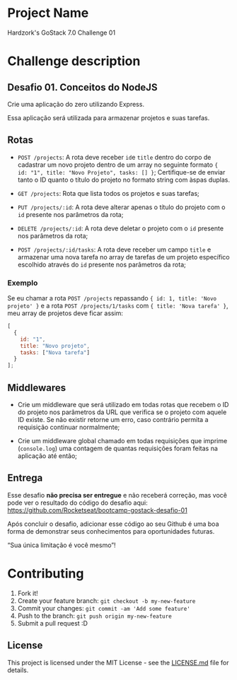# Project Name

Hardzork's GoStack 7.0 Challenge 01

# Challenge description

## Desafio 01. Conceitos do NodeJS

Crie uma aplicação do zero utilizando Express.

Essa aplicação será utilizada para armazenar projetos e suas tarefas.

## Rotas

- `POST /projects`: A rota deve receber `id`e `title` dentro do corpo de cadastrar um novo projeto dentro de um array no seguinte formato `{ id: "1", title: "Novo Projeto", tasks: [] }`; Certifique-se de enviar tanto o ID quanto o título do projeto no formato string com àspas duplas.

- `GET /projects`: Rota que lista todos os projetos e suas tarefas;

- `PUT /projects/:id`: A rota deve alterar apenas o título do projeto com o `id` presente nos parâmetros da rota;

- `DELETE /projects/:id`: A rota deve deletar o projeto com o `id` presente nos parâmetros da rota;

- `POST /projects/:id/tasks`: A rota deve receber um campo `title` e armazenar uma nova tarefa no array de tarefas de um projeto específico escolhido através do `id` presente nos parâmetros da rota;

### Exemplo

Se eu chamar a rota `POST /projects` repassando `{ id: 1, title: 'Novo projeto' }` e a rota `POST /projects/1/tasks` com `{ title: 'Nova tarefa' }`, meu array de projetos deve ficar assim:

```js
[
  {
    id: "1",
    title: "Novo projeto",
    tasks: ["Nova tarefa"]
  }
];
```

## Middlewares

- Crie um middleware que será utilizado em todas rotas que recebem o ID do projeto nos parâmetros da URL que verifica se o projeto com aquele ID existe. Se não existir retorne um erro, caso contrário permita a requisição continuar normalmente;

- Crie um middleware global chamado em todas requisições que imprime (`console.log`) uma contagem de quantas requisições foram feitas na aplicação até então;

## Entrega

Esse desafio **não precisa ser entregue** e não receberá correção, mas você pode ver o resultado do código do desafio aqui: https://github.com/Rocketseat/bootcamp-gostack-desafio-01

Após concluir o desafio, adicionar esse código ao seu Github é uma boa forma de demonstrar seus conhecimentos para oportunidades futuras.

“Sua única limitação é você mesmo”!

# Contributing

1. Fork it!
2. Create your feature branch: `git checkout -b my-new-feature`
3. Commit your changes: `git commit -am 'Add some feature'`
4. Push to the branch: `git push origin my-new-feature`
5. Submit a pull request :D

## License

This project is licensed under the MIT License - see the [LICENSE.md](LICENSE.md) file for details.
